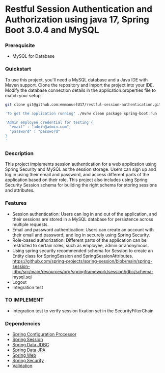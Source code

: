 # Restful Session Authentication and Authorization using java 17, Spring Boot 3.0.4 and MySQL

### Prerequisite

- MySQL for Database

### Quickstart
To use this project, you'll need a MySQL database and a Java IDE with Maven support. 
Clone the repository and import the project into your IDE. Modify the database connection details in the 
application.properties file to match your setup.

```bash or PowerShell
git clone git@github.com:emmanuelU17/restful-session-authentication.git

'To get the application running' ./mvnw clean package spring-boot:run

'Admin employee credential for testing {
  "email" : "admin@admin.com",
  "password" : "password"
} 
'

```

### Description
This project implements session authentication for a web application using Spring Security and MySQL as the session 
storage. Users can sign up and log in using their email and password, and access different parts of the application 
based on their role. This project also includes using Spring Security Session schema for building the right schema for
storing sessions and attributes.

### Features
* Session authentication: Users can log in and out of the application, and their sessions are stored in a MySQL 
  database for persistence across multiple requests.
* Email and password authentication: Users can create an account with their email and password, and log in securely 
  using Spring Security.
* Role-based authorization: Different parts of the application can be restricted to certain roles, such as employee,
  admin or anonymous.
* Using spring security recommended schema for Session to create an Entity class for SpringSession and 
  SpringSessionAttributes. https://github.com/spring-projects/spring-session/blob/main/spring-session-jdbc/src/main/resources/org/springframework/session/jdbc/schema-mysql.sql
* Logout
* Integration test

### TO IMPLEMENT
* Integration test to verify session fixation set in the SecurityFilterChain

### Dependencies
* [Spring Configuration Processor](https://docs.spring.io/spring-boot/docs/3.0.4/reference/htmlsingle/#appendix.configuration-metadata.annotation-processor)
* [Spring Session](https://docs.spring.io/spring-session/reference/)
* [Spring Data JDBC](https://docs.spring.io/spring-boot/docs/3.0.4/reference/htmlsingle/#data.sql.jdbc)
* [Spring Data JPA](https://docs.spring.io/spring-boot/docs/3.0.4/reference/htmlsingle/#data.sql.jpa-and-spring-data)
* [Spring Web](https://docs.spring.io/spring-boot/docs/3.0.4/reference/htmlsingle/#web)
* [Spring Security](https://docs.spring.io/spring-boot/docs/3.0.4/reference/htmlsingle/#web.security)
* [Validation](https://docs.spring.io/spring-boot/docs/3.0.4/reference/htmlsingle/#io.validation)
